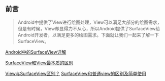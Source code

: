 ## 前言

> Android中提供了View进行绘图处理，View可以满足大部分的绘图需求，但是有时候，View却显得力不从心，所以Android提供了SurfaceView给Android开发者，以满足更多的绘图需求。下面就让我们一起来了解一下SurfaceView。


[Android中的SurfaceView详解](https://www.jianshu.com/p/b037249e6d31)

[SurfaceView和View最本质的区别](https://blog.csdn.net/luoyuhhy/article/details/6209430)

[View与SurfaceView区别？](https://www.jianshu.com/p/6d39ce9e4f9b)
[SurfaceView和普通view的区别及简单使用](https://blog.csdn.net/u010126792/article/details/86249399)